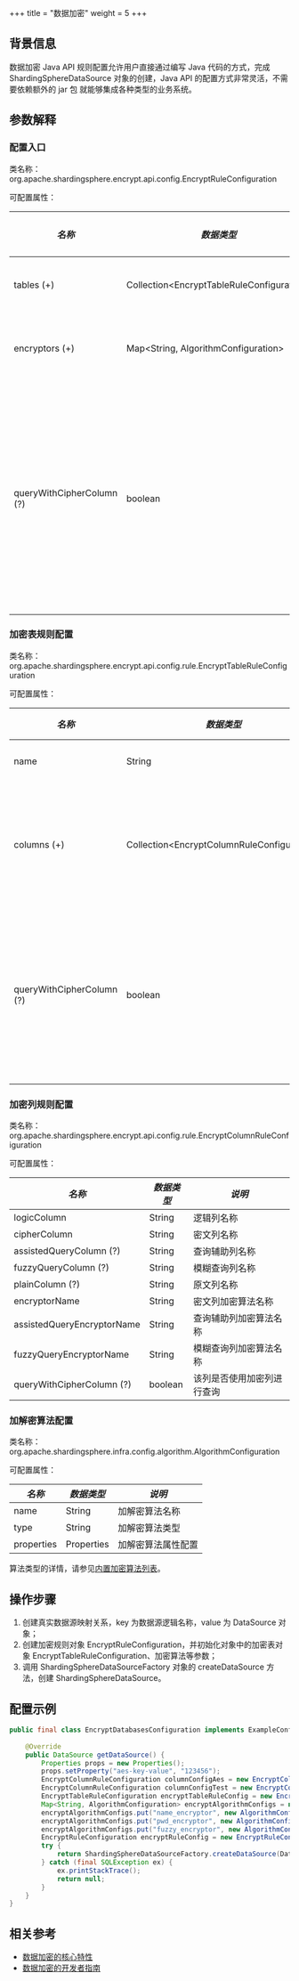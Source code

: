 +++
title = "数据加密"
weight = 5
+++

## 背景信息

数据加密 Java API 规则配置允许用户直接通过编写 Java 代码的方式，完成 ShardingSphereDataSource 对象的创建，Java API 的配置方式非常灵活，不需要依赖额外的 jar 包 就能够集成各种类型的业务系统。

## 参数解释

### 配置入口

类名称：org.apache.shardingsphere.encrypt.api.config.EncryptRuleConfiguration

可配置属性：

| *名称*                     | *数据类型*                                   | *说明*                                                 | *默认值* |
| ------------------------- | ------------------------------------------- | ----------------------------------------------------- | ------- |
| tables (+)                | Collection\<EncryptTableRuleConfiguration\> | 加密表规则配置                                           |        |
| encryptors (+)            | Map\<String, AlgorithmConfiguration\>       | 加解密算法名称和配置                                      |        |
| queryWithCipherColumn (?) | boolean                                     | 是否使用加密列进行查询。在有原文列的情况下，可以使用原文列进行查询 | true   |

### 加密表规则配置

类名称：org.apache.shardingsphere.encrypt.api.config.rule.EncryptTableRuleConfiguration

可配置属性：

| *名称*       | *数据类型*                                    | *说明*           |
| ----------- | -------------------------------------------- | --------------- |
| name        | String                                       | 表名称           |
| columns (+) | Collection\<EncryptColumnRuleConfiguration\> | 加密列规则配置列表 |
| queryWithCipherColumn (?) | boolean                                             | 该表是否使用加密列进行查询 |

### 加密列规则配置

类名称：org.apache.shardingsphere.encrypt.api.config.rule.EncryptColumnRuleConfiguration

可配置属性：

| *名称*                    | *数据类型* | *说明*        |
| ------------------------- | -------- | ------------- |
| logicColumn               | String   | 逻辑列名称     |
| cipherColumn              | String   | 密文列名称     |
| assistedQueryColumn (?)   | String   | 查询辅助列名称 |
| fuzzyQueryColumn (?)      | String   | 模糊查询列名称 |
| plainColumn (?)           | String   | 原文列名称     |
| encryptorName             | String   | 密文列加密算法名称   |
| assistedQueryEncryptorName| String   | 查询辅助列加密算法名称   |
| fuzzyQueryEncryptorName   | String   | 模糊查询列加密算法名称   |
| queryWithCipherColumn (?) | boolean                                             | 该列是否使用加密列进行查询 |

### 加解密算法配置

类名称：org.apache.shardingsphere.infra.config.algorithm.AlgorithmConfiguration

可配置属性：

| *名称*      |*数据类型*   | *说明*           |
| ---------- | ---------- | ---------------- |
| name       | String     | 加解密算法名称     |
| type       | String     | 加解密算法类型     |
| properties | Properties | 加解密算法属性配置 |

算法类型的详情，请参见[内置加密算法列表](/cn/user-manual/common-config/builtin-algorithm/encrypt)。

## 操作步骤

1. 创建真实数据源映射关系，key 为数据源逻辑名称，value 为 DataSource 对象；
1. 创建加密规则对象 EncryptRuleConfiguration，并初始化对象中的加密表对象 EncryptTableRuleConfiguration、加密算法等参数；
1. 调用 ShardingSphereDataSourceFactory 对象的 createDataSource 方法，创建 ShardingSphereDataSource。

## 配置示例

```java
public final class EncryptDatabasesConfiguration implements ExampleConfiguration {
    
    @Override
    public DataSource getDataSource() {
        Properties props = new Properties();
        props.setProperty("aes-key-value", "123456");
        EncryptColumnRuleConfiguration columnConfigAes = new EncryptColumnRuleConfiguration("username", "username", "", "", "username_plain", "name_encryptor", null);
        EncryptColumnRuleConfiguration columnConfigTest = new EncryptColumnRuleConfiguration("pwd", "pwd", "assisted_query_pwd", "fuzzy_pwd", "", "pwd_encryptor", null);
        EncryptTableRuleConfiguration encryptTableRuleConfig = new EncryptTableRuleConfiguration("t_user", Arrays.asList(columnConfigAes, columnConfigTest), null);
        Map<String, AlgorithmConfiguration> encryptAlgorithmConfigs = new LinkedHashMap<>(2, 1);
        encryptAlgorithmConfigs.put("name_encryptor", new AlgorithmConfiguration("AES", props));
        encryptAlgorithmConfigs.put("pwd_encryptor", new AlgorithmConfiguration("assistedTest", props));
        encryptAlgorithmConfigs.put("fuzzy_encryptor", new AlgorithmConfiguration("CHAR_DIGEST_FUZZY", new Properties()));
        EncryptRuleConfiguration encryptRuleConfig = new EncryptRuleConfiguration(Collections.singleton(encryptTableRuleConfig), encryptAlgorithmConfigs);
        try {
            return ShardingSphereDataSourceFactory.createDataSource(DataSourceUtil.createDataSource("demo_ds"), Collections.singleton(encryptRuleConfig), props);
        } catch (final SQLException ex) {
            ex.printStackTrace();
            return null;
        }
    }
}
```

## 相关参考

- [数据加密的核心特性](/cn/features/sharding/ )
- [数据加密的开发者指南](/cn/dev-manual/encryption/)